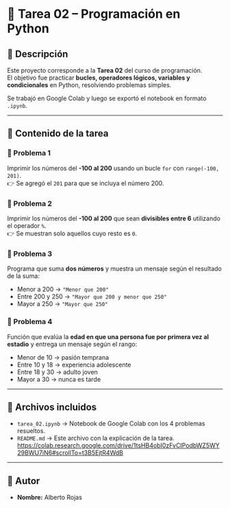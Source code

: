 # 📘 Tarea 02 – Programación en Python

## 📝 Descripción
Este proyecto corresponde a la **Tarea 02** del curso de programación.  
El objetivo fue practicar **bucles, operadores lógicos, variables y condicionales** en Python, resolviendo problemas simples.

Se trabajó en Google Colab y luego se exportó el notebook en formato `.ipynb`.

---

## 🚀 Contenido de la tarea

### 🔹 Problema 1
Imprimir los números del **-100 al 200** usando un bucle `for` con `range(-100, 201)`.  
👉 Se agregó el `201` para que se incluya el número 200.

### 🔹 Problema 2
Imprimir los números del **-100 al 200** que sean **divisibles entre 6** utilizando el operador `%`.  
👉 Se muestran solo aquellos cuyo resto es `0`.

### 🔹 Problema 3
Programa que suma **dos números** y muestra un mensaje según el resultado de la suma:  
- Menor a 200 → `"Menor que 200"`  
- Entre 200 y 250 → `"Mayor que 200 y menor que 250"`  
- Mayor a 250 → `"Mayor que 250"`

### 🔹 Problema 4
Función que evalúa la **edad en que una persona fue por primera vez al estadio** y entrega un mensaje según el rango:  
- Menor de 10 → pasión temprana  
- Entre 10 y 18 → experiencia adolescente  
- Entre 18 y 30 → adulto joven  
- Mayor a 30 → nunca es tarde  

---

## 📂 Archivos incluidos
- `tarea_02.ipynb` → Notebook de Google Colab con los 4 problemas resueltos.  
- `README.md` → Este archivo con la explicación de la tarea.  
https://colab.research.google.com/drive/1tsHB4obI0zFvCIPodbWZ5WY29BWU7iN6#scrollTo=t3B5EjtR4WdB


---

## 👤 Autor
- **Nombre:** Alberto Rojas  

